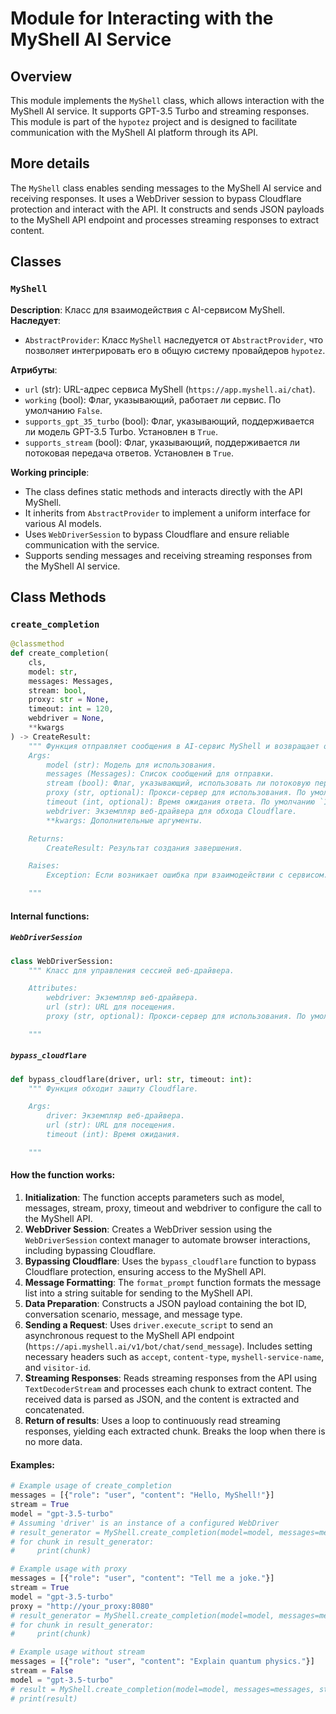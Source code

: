 # Module for Interacting with the MyShell AI Service

## Overview

This module implements the `MyShell` class, which allows interaction with the MyShell AI service. It supports GPT-3.5 Turbo and streaming responses. This module is part of the `hypotez` project and is designed to facilitate communication with the MyShell AI platform through its API.

## More details

The `MyShell` class enables sending messages to the MyShell AI service and receiving responses. It uses a WebDriver session to bypass Cloudflare protection and interact with the API. It constructs and sends JSON payloads to the MyShell API endpoint and processes streaming responses to extract content.

## Classes

### `MyShell`

**Description**: Класс для взаимодействия с AI-сервисом MyShell.
**Наследует**:
- `AbstractProvider`: Класс `MyShell` наследуется от `AbstractProvider`, что позволяет интегрировать его в общую систему провайдеров `hypotez`.

**Атрибуты**:
- `url` (str): URL-адрес сервиса MyShell (`https://app.myshell.ai/chat`).
- `working` (bool): Флаг, указывающий, работает ли сервис. По умолчанию `False`.
- `supports_gpt_35_turbo` (bool): Флаг, указывающий, поддерживается ли модель GPT-3.5 Turbo. Установлен в `True`.
- `supports_stream` (bool): Флаг, указывающий, поддерживается ли потоковая передача ответов. Установлен в `True`.

**Working principle**:
- The class defines static methods and interacts directly with the API MyShell.
- It inherits from `AbstractProvider` to implement a uniform interface for various AI models.
- Uses `WebDriverSession` to bypass Cloudflare and ensure reliable communication with the service.
- Supports sending messages and receiving streaming responses from the MyShell AI service.

## Class Methods

### `create_completion`

```python
@classmethod
def create_completion(
    cls,
    model: str,
    messages: Messages,
    stream: bool,
    proxy: str = None,
    timeout: int = 120,
    webdriver = None,
    **kwargs
) -> CreateResult:
    """ Функция отправляет сообщения в AI-сервис MyShell и возвращает ответ.
    Args:
        model (str): Модель для использования.
        messages (Messages): Список сообщений для отправки.
        stream (bool): Флаг, указывающий, использовать ли потоковую передачу.
        proxy (str, optional): Прокси-сервер для использования. По умолчанию `None`.
        timeout (int, optional): Время ожидания ответа. По умолчанию `120`.
        webdriver: Экземпляр веб-драйвера для обхода Cloudflare.
        **kwargs: Дополнительные аргументы.

    Returns:
        CreateResult: Результат создания завершения.

    Raises:
        Exception: Если возникает ошибка при взаимодействии с сервисом.

    """
```

#### Internal functions:

##### `WebDriverSession`
```python
class WebDriverSession:
    """ Класс для управления сессией веб-драйвера.

    Attributes:
        webdriver: Экземпляр веб-драйвера.
        url (str): URL для посещения.
        proxy (str, optional): Прокси-сервер для использования. По умолчанию `None`.

    """
```

##### `bypass_cloudflare`
```python
def bypass_cloudflare(driver, url: str, timeout: int):
    """ Функция обходит защиту Cloudflare.

    Args:
        driver: Экземпляр веб-драйвера.
        url (str): URL для посещения.
        timeout (int): Время ожидания.

    """
```

#### How the function works:
1. **Initialization**: The function accepts parameters such as model, messages, stream, proxy, timeout and webdriver to configure the call to the MyShell API.
2. **WebDriver Session**: Creates a WebDriver session using the `WebDriverSession` context manager to automate browser interactions, including bypassing Cloudflare.
3. **Bypassing Cloudflare**: Uses the `bypass_cloudflare` function to bypass Cloudflare protection, ensuring access to the MyShell API.
4. **Message Formatting**: The `format_prompt` function formats the message list into a string suitable for sending to the MyShell API.
5. **Data Preparation**: Constructs a JSON payload containing the bot ID, conversation scenario, message, and message type.
6. **Sending a Request**: Uses `driver.execute_script` to send an asynchronous request to the MyShell API endpoint (`https://api.myshell.ai/v1/bot/chat/send_message`). Includes setting necessary headers such as `accept`, `content-type`, `myshell-service-name`, and `visitor-id`.
7. **Streaming Responses**: Reads streaming responses from the API using `TextDecoderStream` and processes each chunk to extract content. The received data is parsed as JSON, and the content is extracted and concatenated.
8. **Return of results**: Uses a loop to continuously read streaming responses, yielding each extracted chunk. Breaks the loop when there is no more data.

#### Examples:

```python
# Example usage of create_completion
messages = [{"role": "user", "content": "Hello, MyShell!"}]
stream = True
model = "gpt-3.5-turbo"
# Assuming 'driver' is an instance of a configured WebDriver
# result_generator = MyShell.create_completion(model=model, messages=messages, stream=stream, webdriver=driver)
# for chunk in result_generator:
#     print(chunk)
```
```python
# Example usage with proxy
messages = [{"role": "user", "content": "Tell me a joke."}]
stream = True
model = "gpt-3.5-turbo"
proxy = "http://your_proxy:8080"
# result_generator = MyShell.create_completion(model=model, messages=messages, stream=stream, proxy=proxy, webdriver=driver)
# for chunk in result_generator:
#     print(chunk)
```
```python
# Example usage without stream
messages = [{"role": "user", "content": "Explain quantum physics."}]
stream = False
model = "gpt-3.5-turbo"
# result = MyShell.create_completion(model=model, messages=messages, stream=stream, webdriver=driver)
# print(result)
```